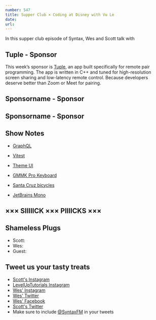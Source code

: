 ```yaml
---
number: 547
title: Supper Club × Coding at Disney with Vu Le
date: 
url: 
---
```


In this supper club episode of Syntax, Wes and Scott talk with

## Tuple - Sponsor

This week’s sponsor is [Tuple](https://tuple.app/syntax), an app built specifically for remote pair programming. The app is written in C++ and tuned for high-resolution screen sharing and low-latency remote control. Because developers deserve better than Zoom or Meet for pairing.

## Sponsorname - Sponsor

## Sponsorname - Sponsor

## Show Notes

* [GraphQL](https://www.graphql.com)

* [Vitest](https://vitest.dev)

* [Theme UI](https://theme-ui.com)

* [GMMK Pro Keyboard](https://www.gloriousgaming.com/products/glorious-gmmk-pro-75-barebone-black)
* [Santa Cruz bicycles](https://www.santacruzbicycles.com/en-US/bikes/cross-country-mountain-bikes)
* [JetBrains Mono](https://www.jetbrains.com/lp/mono/)

## ××× SIIIIICK ××× PIIIICKS ×××

## Shameless Plugs

* Scott:
* Wes:
* Guest:

## Tweet us your tasty treats

* [Scott's Instagram](https://www.instagram.com/stolinski/)
* [LevelUpTutorials Instagram](https://www.instagram.com/LevelUpTutorials/)
* [Wes' Instagram](https://www.instagram.com/wesbos/)
* [Wes' Twitter](https://twitter.com/wesbos)
* [Wes' Facebook](https://www.facebook.com/wesbos.developer)
* [Scott's Twitter](https://twitter.com/stolinski)
* Make sure to include [@SyntaxFM](https://twitter.com/SyntaxFM) in your tweets

